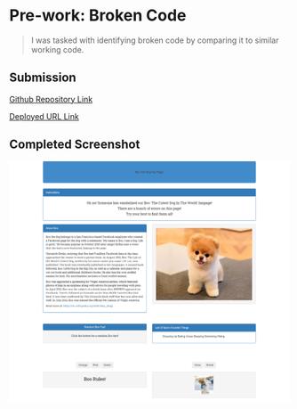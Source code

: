 # Pre-work: Broken Code

>I was tasked with identifying broken code by comparing it to similar working code.

## Submission

[Github Repository Link](https://github.com/Seifenan/practice-brokencode-p6) 

[Deployed URL Link](https://seifenan.github.io/practice-brokencode-p6/) 

## Completed Screenshot

<img src="assets\images\Screenshot.png">